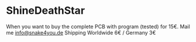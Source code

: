 # ShineDeathStar

When you want to buy the complete PCB with program (tested) for 15€. Mail me info@snake4you.de
Shipping Worldwide 6€ / Germany 3€
